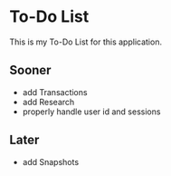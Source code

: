 To-Do List
==========

This is my To-Do List for this application.


Sooner
------

* add Transactions
* add Research
* properly handle user id and sessions


Later
-----

* add Snapshots


